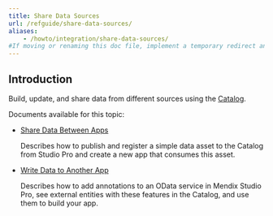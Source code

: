 ```yaml
---
title: Share Data Sources
url: /refguide/share-data-sources/
aliases:
    - /howto/integration/share-data-sources/
#If moving or renaming this doc file, implement a temporary redirect and let the respective team know they should update the URL in the product. See Mapping to Products for more details.
---
```


## Introduction 

Build, update, and share data from different sources using the [Catalog](https://catalog.mendix.com). 

Documents available for this topic: 

* [Share Data Between Apps](/refguide/share-data/)

    Describes how to publish and register a simple data asset to the Catalog from Studio Pro and create a new app that consumes this asset.

* [Write Data to Another App](/refguide/write-data/)

    Describes how to add annotations to an OData service in Mendix Studio Pro, see external entities with these features in the Catalog, and use them to build your app.
